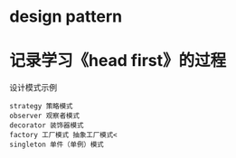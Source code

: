 # design pattern
# 记录学习《head first》的过程
设计模式示例

```
strategy 策略模式
observer 观察者模式 
decorator 装饰器模式 
factory 工厂模式 抽象工厂模式<
singleton 单件（单例）模式

